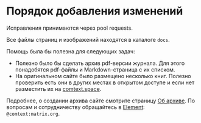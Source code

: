 # Порядок добавления изменений

Исправления принимаются через pool requests.

Все файлы страниц и изображений находятся в каталоге `docs`.

Помощь была бы полезна для следующих задач:

* Полезно было бы сделать архив pdf-версии журнала. Для этого понадобятся pdf-файлы и Markdown-страница с их списком.
* На оригинальном сайте было размещено несколько книг. Полезно проверить есть они в других местах в открытом доступе и если нет разместить их на [comtext.space](https://comtext.space).

Подробнее, о создании архива сайте смотрите страницу [Об архиве](/docs/static/about.md). По вопросам и сотрудничеству обращайтесь в [Element](https://element.io): `@comtext:matrix.org`.
